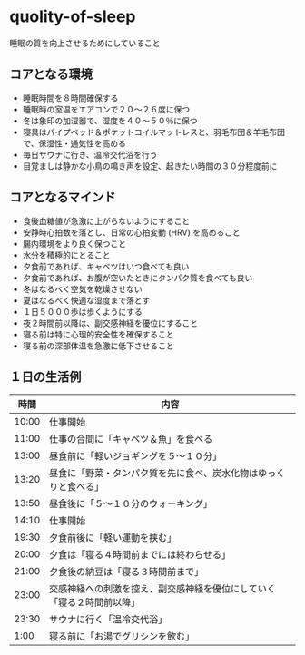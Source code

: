 # quolity-of-sleep

睡眠の質を向上させるためにしていること



## コアとなる環境

* 睡眠時間を８時間確保する
* 睡眠時の室温をエアコンで２０～２６度に保つ
* 冬は象印の加湿器で、湿度を４０～５０％に保つ
* 寝具はパイプベッド＆ポケットコイルマットレスと、羽毛布団＆羊毛布団で、保湿性・通気性を高める
* 毎日サウナに行き、温冷交代浴を行う
* 目覚ましは静かな小鳥の鳴き声を設定、起きたい時間の３０分程度前に



## コアとなるマインド

* 食後血糖値が急激に上がらないようにすること
* 安静時心拍数を落とし、日常の心拍変動 (HRV) を高めること
* 腸内環境をより良く保つこと
* 水分を積極的にとること
* 夕食前であれば、キャベツはいつ食べても良い
* 夕食前であれば、お腹が空いたときにタンパク質を食べても良い
* 冬はなるべく空気を乾燥させない
* 夏はなるべく快適な湿度まで落とす
* １日５０００歩は歩くようにする
* 夜２時間前以降は、副交感神経を優位にすること
* 寝る前は特に心理的安全性を確保すること
* 寝る前の深部体温を急激に低下させること



## １日の生活例

| 時間  | 内容                                                         |
| ----- | ------------------------------------------------------------ |
| 10:00 | 仕事開始                                                     |
| 11:00 | 仕事の合間に「キャベツ＆魚」を食べる                            |
| 13:00 | 昼食前に「軽いジョギングを５～１０分」                       |
| 13:20 | 昼食に「野菜・タンパク質を先に食べ、炭水化物はゆっくりと食べる」 |
| 13:50 | 昼食後に「５～１０分のウォーキング」                         |
| 14:10 | 仕事開始                                                     |
| 19:30 | 夕食前後に「軽い運動を挟む」                                 |
| 20:00 | 夕食は「寝る４時間前までには終わらせる」                     |
| 21:00 | 夕食後の納豆は「寝る３時間前まで」                             |
| 23:00 | 交感神経への刺激を控え、副交感神経を優位にしていく「寝る２時間前以降」 |
| 23:30 | サウナに行く「温冷交代浴」                                   |
| 1:00  | 寝る前に「お湯でグリシンを飲む」                             |




